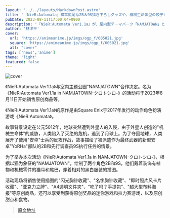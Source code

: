 ```yaml
---
layout: '../../layouts/MarkdownPost.astro'
title: '「NieR:Automata」猫耳尻尾な2B＆9S描き下ろしグッズや、機械生命体型の餃子も！ ナンジャタウンとコラボ開催'
pubDate: 2023-08-11T17:00:04+0900
description: '『NieR:Automata Ver1.1a』が、屋内型テーマパーク「NAMJATOWN」とコラボ決定。「NieR:Automata Ver1.1a in NAMJATOWN-クロトシロ-」と銘打って、2023年8月11日よりオリジナルグッズの販売などを行う。'
author: '林洋平'
cover:
  url: 'https://animeanime.jp/imgs/ogp_f/605021.jpg'
  square: 'https://animeanime.jp/imgs/ogp_f/605021.jpg'
  alt: "cover"
tags: ['news','anime']
theme: 'light'
featured: false
---
```


![cover](https://animeanime.jp/imgs/ogp_f/605021.jpg)

《NieR:Automata Ver1.1a》与室内主题公园"NAMJATOWN"合作决定。名为《NieR:Automata Ver1.1a in NAMJATOWN-クロトシロ-》的活动将于2023年8月11日开始销售原创商品等。

《NieR:Automata Ver1.1a》的原作是由Square Enix于2017年发行的动作角色扮演游戏《NieR:Automata》。

故事背景设定在公元5012年，地球突然遭到外星人的入侵，由于外星人创造的"机械生命体"的威胁，人类陷入了灭绝的危机，逃到了月球上。为了夺回地球，人类展开了使用"安卓"士兵的反攻作战，故事描绘了被派遣作为最终武器的新型安卓"YoRHa"部队的2B和先行调查员9S执行任务的情景。

为了举办本次活动《NieR:Automata Ver1.1a in NAMJATOWN-クロトシロ-》，根据以猫为象征的"NAMJATOWN"，绘制了两个角色2B和9S，他们戴着装饰有植物和机械零件的猫耳和尾巴，穿着相对的黑白服装的插图。

活动现场将销售使用插图的"闪光胸针收藏"、"名字胸针收藏"、"即时照片风卡片收藏"、"亚克力立牌"、"A4透明文件夹"、"吃了吗？手提包"、"超大型布料海报"等原创商品，还可以享受到获得原创奖品的迷你游戏和拉力赛游戏，以及原创甜点和食物。

>[原文地址](https://animeanime.jp/article/2023/08/11/79230.html)  